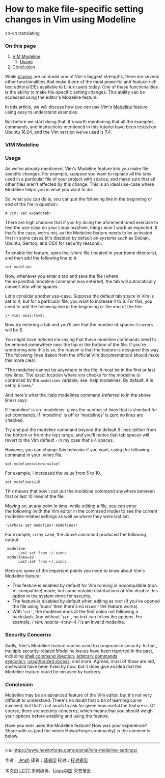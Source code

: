 How to make file-specific setting changes in Vim using Modeline
============================================================
ch-cn translating

### On this page

1.  [VIM Modeline][2]
    1.  [Usage][1]
2.  [Conclusion][3]

While [plugins][4] are no doubt one of Vim's biggest strengths, there are several other functionalities that make it one of the most powerful and feature-rich text editors/IDEs available to Linux users today. One of these functionalities is the ability to make file-specific setting changes. This ability can be accessed using the editor's Modeline feature.

In this article, we will discuss how you can use Vim's [Modeline][5] feature using easy to understand examples.

But before we start doing that, it's worth mentioning that all the examples, commands, and instructions mentioned in this tutorial have been tested on Ubuntu 16.04, and the Vim version we've used is 7.4.

### VIM Modeline

### Usage

As we've already mentioned, Vim's Modeline feature lets you make file-specific changes. For example, suppose you want to replace all the tabs used in a particular file of your project with spaces, and make sure that all other files aren't affected by this change. This is an ideal use-case where Modeline helps you in what you want to do.

So, what you can do is, you can put the following line in the beginning or end of the file in question:

```
# vim: set expandtab:
```

There are high chances that if you try doing the aforementioned exercise to test the use-case on your Linux machine, things won't work as expected. If that's the case, worry not, as the Modeline feature needs to be activated first in some cases (it's disabled by default on systems such as Debian, Ubuntu, Gentoo, and OSX for security reasons).

To enable the feature, open the .vimrc file (located in your home directory), and then add the following line to it:

```
set modeline
```

Now, whenever you enter a tab and save the file (where the expandtab modeline command was entered), the tab will automatically convert into white spaces.

Let's consider another use-case. Suppose the default tab space in Vim is set to 4, but for a particular file, you want to increase it to 8. For this, you need to add the following line in the beginning or the end of the file:

```
// vim: noai:ts=8:
```

Now try entering a tab and you'll see that the number of spaces it covers will be 8. 

You might have noticed me saying that these modeline commands need to be entered somewhere near the top or the bottom of the file. If you're wondering why this is so, the reason is that the feature is designed this way. The following lines (taken from the official Vim documentation) should make this more clear:

"The modeline cannot be anywhere in the file: it must be in the first or last few lines. The exact location where vim checks for the modeline is controlled by the `modelines` variable; see :help modelines. By default, it is set to 5 lines."

And here's what the :help modelines command (referred to in the above lines) says:

If 'modeline' is on 'modelines' gives the number of lines that is checked for set commands. If 'modeline' is off or 'modelines' is zero no lines are checked.

Try and put the modeline command beyond the default 5 lines (either from the bottom or from the top) range, and you'll notice that tab spaces will revert to the Vim default - in my case that's 4 spaces.

However, you can change this behavior if you want, using the following command in your .vimrc file. 

```
set modelines=[new-value]
```

For example, I increased the value from 5 to 10.

```
set modelines=10
```

This means that now I can put the modeline command anywhere between first or last 10 lines of the file.

Moving on, at any point in time, while editing a file, you can enter the following (with the Vim editor in the command mode) to see the current modeline-related settings as well as where they were last set.

```
:verbose set modeline? modelines?
```

For example, in my case, the above command produced the following output:

```
 modeline
      Last set from ~/.vimrc
 modelines=10
      Last set from ~/.vimrc
```

Here are some of the important points you need to know about Vim's Modeline feature:

*   This feature is enabled by default for Vim running in nocompatible (non Vi-compatible) mode, but some notable distributions of Vim disable this option in the system vimrc for security.
*   The feature is disabled by default when editing as root (if you've opened the file using 'sudo' then there's no issue - the feature works).
*   With '`set'`, the modeline ends at the first colon not following a backslash. And without '`set'`, no text can follow the options. For example, **/* vim: noai:ts=4:sw=4 */** is an invalid modeline.

### Security Concerns

Sadly, Vim's Modeline feature can be used to compromise security. In fact, multiple security-related Modeline issues have been reported in the past, including [shell command injection][6], [arbitrary commands execution][7], [unauthorized access][8], and more. Agreed, most of these are old, and would have been fixed by now, but it does give an idea that the Modeline feature could be misused by hackers.

### Conclusion

Modeline may be an advanced feature of the Vim editor, but it's not very difficult to understand. There's no doubt that a bit of learning curve involved, but that's not much to ask for given how useful the feature is. Of course, there are security concerns, which means that you should weigh your options before enabling and using the feature.

Have you ever used the Modeline feature? How was your experience? Share with us (and the whole HowtoForge community) in the comments below.

--------------------------------------------------------------------------------

via: https://www.howtoforge.com/tutorial/vim-modeline-settings/

作者：[ Ansh][a]
译者：[译者ID](https://github.com/译者ID)
校对：[校对者ID](https://github.com/校对者ID)

本文由 [LCTT](https://github.com/LCTT/TranslateProject) 原创编译，[Linux中国](https://linux.cn/) 荣誉推出

[a]:https://www.howtoforge.com/tutorial/vim-modeline-settings/
[1]:https://www.howtoforge.com/tutorial/vim-modeline-settings/#usage
[2]:https://www.howtoforge.com/tutorial/vim-modeline-settings/#vim-modeline
[3]:https://www.howtoforge.com/tutorial/vim-modeline-settings/#conclusion
[4]:https://www.howtoforge.com/tutorial/vim-editor-plugins-for-software-developers-3/
[5]:http://vim.wikia.com/wiki/Modeline_magic
[6]:https://tools.cisco.com/security/center/viewAlert.x?alertId=13223
[7]:http://usevim.com/2012/03/28/modelines/
[8]:https://tools.cisco.com/security/center/viewAlert.x?alertId=5169
